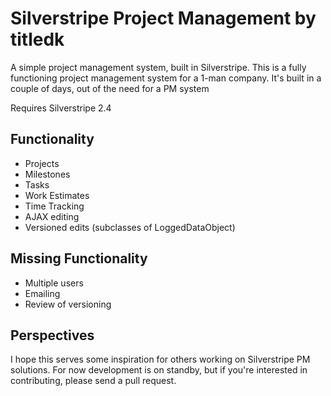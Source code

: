 Silverstripe Project Management by titledk
==========================================

A simple project management system, built in Silverstripe.
This is a fully functioning project management system for a 1-man company.
It's built in a couple of days, out of the need for a PM system


Requires Silverstripe 2.4


Functionality
-------------

* Projects
* Milestones
* Tasks
* Work Estimates
* Time Tracking
* AJAX editing
* Versioned edits (subclasses of LoggedDataObject)


Missing Functionality
---------------------

* Multiple users
* Emailing
* Review of versioning


Perspectives
------------

I hope this serves some inspiration for others working on Silverstripe PM solutions. For now development is on standby, but if you're interested in contributing, please send a pull request.